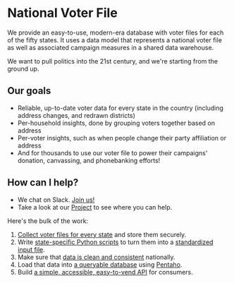 # National Voter File

We provide an easy-to-use, modern-era database with voter files for each of the fifty states. It uses a data model that represents a national voter file as well as associated campaign measures in a shared data warehouse.

We want to pull politics into the 21st century, and we're starting from the ground up.

## Our goals

* Reliable, up-to-date voter data for every state in the country (including address changes, and redrawn districts)
* Per-household insights, done by grouping voters together based on address
* Per-voter insights, such as when people change their party affiliation or address
* And for thousands to use our voter file to power their campaigns' donation, canvassing, and phonebanking efforts!

## How can I help?

* We chat on Slack. [Join us!](http://goo.gl/forms/8SJRDlo7Lx2rUsan1)
* Take a look at our [Project](https://github.com/national-voter-file/national-voter-file/projects/1) to see where you can help.

Here's the bulk of the work:

1. [Collect voter files for every state](https://trello.com/b/IlZkwYc0/national-voter-file-states-pipeline) and store them securely.
2. Write [state-specific Python scripts](https://github.com/national-voter-file/national-voter-file/blob/master/src/main/python/NewYorkPrepare.py) to turn them into a [standardized input file](https://docs.google.com/spreadsheets/d/e/2PACX-1vTkv4Js43Wl_I0mpqt7FnFMt1pOTy1GwTZfPCW--TufdUzepSEHBAxsQTV3Ic_u9t5TY28OqSy-I28L/pubhtml).
3. Make sure that [data is clean and consistent](https://github.com/national-voter-file/national-voter-file/issues/56) nationally.
4. Load that data into [a queryable database](https://github.com/national-voter-file/national-voter-file/tree/master/docker) using [Pentaho](https://github.com/national-voter-file/national-voter-file/blob/master/tools/README.md).
5. Build [a simple, accessible, easy-to-vend API](https://github.com/national-voter-file/national-voter-file-api) for consumers.
